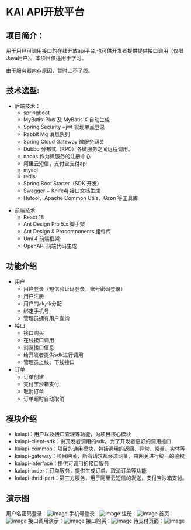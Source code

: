 # KAI API开放平台

## 项目简介：

用于用户可调用接口的在线开放api平台,也可供开发者提供提供接口调用（仅限Java用户）。本项目仅适用于学习。

由于服务器内存原因，暂时上不了线。

## 技术选型:

* 后端技术：
    - springboot
    - MyBatis-Plus 及 MyBatis X 自动生成
    - Spring Security +jwt 实现单点登录
    - Rabbit Mq 消息队列
    - Spring Cloud Gateway 微服务网关
    - Dubbo 分布式（RPC）各微服务之间远程调用。
    - nacos 作为微服务的注册中心
    - 阿里云短信，支付宝支付api
    - mysql
    - redis
    - Spring Boot Starter（SDK 开发）
    - Swagger + Knife4j 接口文档生成
    - Hutool、Apache Common Utils、Gson 等工具库

- 前端技术
    - React 18
    - Ant Design Pro 5.x 脚手架
    - Ant Design & Procomponents 组件库
    - Umi 4 前端框架
    - OpenAPI 前端代码生成
## 功能介绍
* 用户
  - 用户登录（短信验证码登录，账号密码登录）
  - 用户注册
  - 用户的ak,sk分配
  - 绑定手机号
  - 管理员拥有用户查询
* 接口
  - 接口购买
  - 在线接口调用
  - 浏览接口信息
  - 给开发者提供sdk进行调用
  - 管理员上线、下线接口
* 订单
  - 订单创建
  - 支付宝沙箱支付
  - 取消订单
  - 订单超时自动取消

## 模块介绍

* kaiapi：用户以及接口管理等功能，为项目核心模块
* kaiapi-client-sdk：供开发者调用的sdk。为了开发者更好的调用接口
* kaiapi-common：项目的通用模块，包括通用的返回、异常、常量、实体等
* kaiapi-gateway：项目网关，所有请求都经过网关，由网关进行统一的鉴权
* kaiapi-interface：提供可调用的接口服务
* kaiapi-order：订单服务，提供生成订单、取消订单等功能
* kaiapi-thrid-part：第三方服务，用于阿里云短信的发送，支付宝沙箱支付。

## 演示图
用户名密码登录：![image](https://github.com/lklove/kaiapi-backend/assets/82987840/e4c657b5-268c-4623-9124-1c1ffba0865a)
手机号登录：![image](https://github.com/lklove/kaiapi-backend/assets/82987840/8e5f602a-3bc0-4f4d-bace-0b5cafecb9d3)
注册：![image](https://github.com/lklove/kaiapi-backend/assets/82987840/c516b53d-52ee-4c63-9e6d-b3012afec7df)
首页：![image](https://github.com/lklove/kaiapi-backend/assets/82987840/6a715244-e511-4b00-bfe0-c676f10c6aa8)
接口调用演示：![image](https://github.com/lklove/kaiapi-backend/assets/82987840/14753904-e995-4632-b124-ec9c86d3f6b5)
接口购买：![image](https://github.com/lklove/kaiapi-backend/assets/82987840/21ea58f6-f155-455f-814e-abe8075caf05)
待支付页面：![image](https://github.com/lklove/kaiapi-backend/assets/82987840/67d9be7d-57dd-463a-91f4-6d0b48995b8c)





